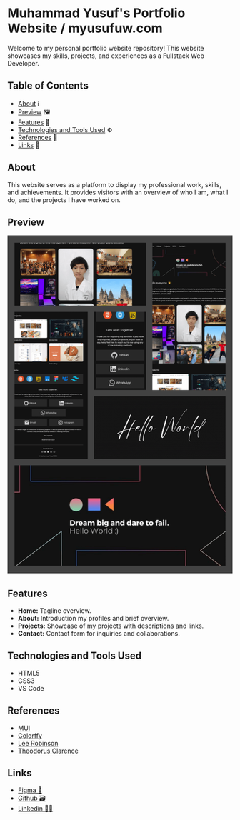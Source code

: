 # Muhammad Yusuf's Portfolio Website / myusufuw.com

Welcome to my personal portfolio website repository! This website showcases my skills, projects, and experiences as a Fullstack Web Developer.

## Table of Contents

- [About](#about) ℹ️
- [Preview](#preview) 🖼
- [Features](#features) 🌟
- [Technologies and Tools Used](#technologies) ⚙️
- [References](#references) 📝
- [Links](#links) 📩

## About

This website serves as a platform to display my professional work, skills, and achievements. It provides visitors with an overview of who I am, what I do, and the projects I have worked on.

## Preview

![Design Preview](./assets//figma-design-preview.png)

## Features

- **Home:** Tagline overview.
- **About:** Introduction my profiles and brief overview.
- **Projects:** Showcase of my projects with descriptions and links.
- **Contact:** Contact form for inquiries and collaborations.

<h2 id="technologies">Technologies and Tools Used</h2>

- HTML5
- CSS3
- VS Code

## References

- [MUI](https://mui.com/)
- [Colorffy](https://colorffy.com/dark-theme-generator)
- [Lee Robinson](https://leerob.io/)
- [Theodorus Clarence](https://theodorusclarence.com/)

## Links

- [Figma 🎨](https://www.figma.com/file/6E4ZIQAwG488wM0Zm67EU8/Transporta-v4?node-id=35%3A19463&mode=dev)
- [Github 🗃️](https://github.com/myusufuw)
- [Linkedin 🙋‍♂️](https://www.linkedin.com/in/myusufuw/)
